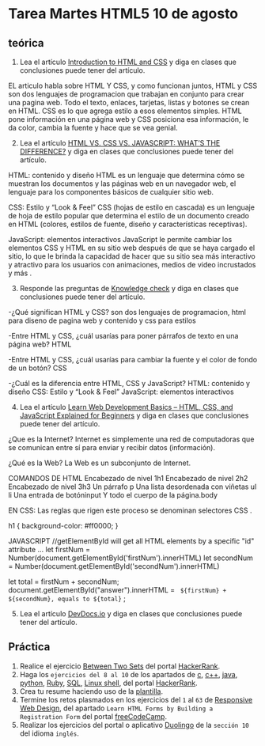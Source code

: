 # Tarea Martes HTML5 10 de agosto

## teórica

1. Lea el artículo [Introduction to HTML and CSS](https://www.theodinproject.com/lessons/foundations-introduction-to-html-and-css) y diga en clases que conclusiones puede tener del artículo.

EL articulo habla sobre HTML Y CSS, y como funcionan juntos, HTML y CSS son dos lenguajes de programacion que trabajan en conjunto para crear una pagina web. Todo el texto, enlaces, tarjetas, listas y botones se crean en HTML. CSS es lo que agrega estilo a esos elementos simples. HTML pone información en una página web y CSS posiciona esa información, le da color, cambia la fuente y hace que se vea genial.

2. Lea el artículo [HTML VS. CSS VS. JAVASCRIPT: WHAT’S THE DIFFERENCE?](https://brytdesigns.com/html-css-javascript-whats-the-difference) y diga en clases que conclusiones puede tener del artículo.

HTML: contenido y diseño
HTML es un lenguaje que determina cómo se muestran los documentos y las páginas web en un navegador web, el lenguaje para los componentes básicos de cualquier sitio web.

CSS: Estilo y “Look & Feel”
CSS (hojas de estilo en cascada) es un lenguaje de hoja de estilo popular que determina el estilo de un documento creado en HTML (colores, estilos de fuente, diseño y características receptivas).

JavaScript: elementos interactivos
JavaScript le permite cambiar los elementos CSS y HTML en su sitio web después de que se haya cargado el sitio, lo que le brinda la capacidad de hacer que su sitio sea más interactivo y atractivo para los usuarios con animaciones, medios de video incrustados y más .


3. Responde las preguntas de [Knowledge check](https://www.theodinproject.com/lessons/foundations-introduction-to-html-and-css#knowledge-check) y diga en clases que conclusiones puede tener del artículo.

-¿Qué significan HTML y CSS? son dos lenguajes de programacion, html para diseno de pagina web y contenido y css para estilos

-Entre HTML y CSS, ¿cuál usarías para poner párrafos de texto en una página web? HTML

-Entre HTML y CSS, ¿cuál usarías para cambiar la fuente y el color de fondo de un botón? CSS

-¿Cuál es la diferencia entre HTML, CSS y JavaScript?
HTML: contenido y diseño
CSS: Estilo y “Look & Feel”
JavaScript: elementos interactivos

4. Lea el artículo [Learn Web Development Basics – HTML, CSS, and JavaScript Explained for Beginners](https://www.freecodecamp.org/news/html-css-and-javascript-explained-for-beginners/) y diga en clases que conclusiones puede tener del artículo.

¿Que es la Internet?
Internet es simplemente una red de computadoras que se comunican entre sí para enviar y recibir datos (información).

¿Qué es la Web?
La Web es un subconjunto de Internet.

COMANDOS DE HTML
Encabezado de nivel 1h1
Encabezado de nivel 2h2
Encabezado de nivel 3h3
Un párrafo  p
Una lista desordenada con viñetas  ul li
Una entrada de botóninput
Y todo el cuerpo de la página.body

EN CSS: Las reglas que rigen este proceso se denominan selectores CSS .

h1 {
  background-color: #ff0000;
}

JAVASCRIPT
//getElementById will get all HTML elements by a specific "id" attribute
...
let firstNum = Number(document.getElementById('firstNum').innerHTML)
  let secondNum = Number(document.getElementById('secondNum').innerHTML)

  let total = firstNum + secondNum;
  document.getElementById("answer").innerHTML = ` ${firstNum} + ${secondNum}, equals to ${total}` ;



5. Lea el artículo [DevDocs.io](https://devdocs.io/) y diga en clases que conclusiones puede tener del artículo.

## Práctica

1. Realice el ejercicio [Between Two Sets](https://www.hackerrank.com/challenges/between-two-sets/problem?isFullScreen=false) del portal [HackerRank](https://www.hackerrank.com/dashboard).
2. Haga los `ejercicios del 8 al 10` de los apartados de [c](https://www.hackerrank.com/domains/c), [c++](https://www.hackerrank.com/domains/cpp), [java](https://www.hackerrank.com/domains/java), [python](https://www.hackerrank.com/domains/python), [Ruby](https://www.hackerrank.com/domains/ruby), [SQL](https://www.hackerrank.com/domains/sql), [Linux shell](https://www.hackerrank.com/domains/shell), del portal [HackerRank](https://www.hackerrank.com/dashboard).
3. Crea tu resume haciendo uso de la [plantilla](https://docs.google.com/document/d/1jfUa4HGBDjt2peJPQ0Wg1YhdGkCoSysS6QMT4u8bCic/edit?usp=sharing).
4. Termine los retos plasmados en los ejercicios del `1` al `63` de [Responsive Web Design](https://www.freecodecamp.org/learn/2022/responsive-web-design/), del apartado `Learn HTML Forms by Building a Registration Form` del portal [freeCodeCamp](https://www.freecodecamp.org/learn/).
5. Realizar los ejercicios del portal o aplicativo [Duolingo](https://www.duolingo.com/learn) de la `sección 10` del idioma `inglés`.